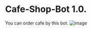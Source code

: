 # Cafe-Shop-Bot 1.0.
You can order cafe by this bot.
![image](https://github.com/oliver1191/Cafe-Shop-Bot/blob/master/Images/Cafe%20Shop%20Bot%201.0.png)
